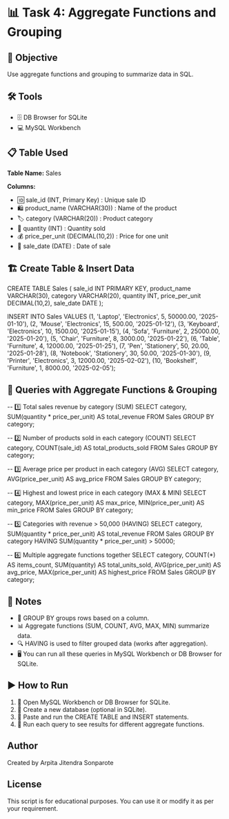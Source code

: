 # 📊 Task 4: Aggregate Functions and Grouping

## 🎯 Objective
Use aggregate functions and grouping to summarize data in SQL.

## 🛠 Tools
- 🗄 DB Browser for SQLite
- 💻 MySQL Workbench

## 📋 Table Used
**Table Name:** Sales

**Columns:**
- 🆔 sale_id (INT, Primary Key) : Unique sale ID
- 🛍 product_name (VARCHAR(30)) : Name of the product
- 🏷 category (VARCHAR(20)) : Product category
- 🔢 quantity (INT) : Quantity sold
- 💰 price_per_unit (DECIMAL(10,2)) : Price for one unit
- 📅 sale_date (DATE) : Date of sale

## 🏗 Create Table & Insert Data
CREATE TABLE Sales (
    sale_id INT PRIMARY KEY,
    product_name VARCHAR(30),
    category VARCHAR(20),
    quantity INT,
    price_per_unit DECIMAL(10,2),
    sale_date DATE
);

INSERT INTO Sales VALUES
(1, 'Laptop', 'Electronics', 5, 50000.00, '2025-01-10'),
(2, 'Mouse', 'Electronics', 15, 500.00, '2025-01-12'),
(3, 'Keyboard', 'Electronics', 10, 1500.00, '2025-01-15'),
(4, 'Sofa', 'Furniture', 2, 25000.00, '2025-01-20'),
(5, 'Chair', 'Furniture', 8, 3000.00, '2025-01-22'),
(6, 'Table', 'Furniture', 4, 12000.00, '2025-01-25'),
(7, 'Pen', 'Stationery', 50, 20.00, '2025-01-28'),
(8, 'Notebook', 'Stationery', 30, 50.00, '2025-01-30'),
(9, 'Printer', 'Electronics', 3, 12000.00, '2025-02-02'),
(10, 'Bookshelf', 'Furniture', 1, 8000.00, '2025-02-05');

## 🧮 Queries with Aggregate Functions & Grouping

-- 1️⃣ Total sales revenue by category (SUM)
SELECT category,
       SUM(quantity * price_per_unit) AS total_revenue
FROM Sales
GROUP BY category;

-- 2️⃣ Number of products sold in each category (COUNT)
SELECT category,
       COUNT(sale_id) AS total_products_sold
FROM Sales
GROUP BY category;

-- 3️⃣ Average price per product in each category (AVG)
SELECT category,
       AVG(price_per_unit) AS avg_price
FROM Sales
GROUP BY category;

-- 4️⃣ Highest and lowest price in each category (MAX & MIN)
SELECT category,
       MAX(price_per_unit) AS max_price,
       MIN(price_per_unit) AS min_price
FROM Sales
GROUP BY category;

-- 5️⃣ Categories with revenue > 50,000 (HAVING)
SELECT category,
       SUM(quantity * price_per_unit) AS total_revenue
FROM Sales
GROUP BY category
HAVING SUM(quantity * price_per_unit) > 50000;

-- 6️⃣ Multiple aggregate functions together
SELECT category,
       COUNT(*) AS items_count,
       SUM(quantity) AS total_units_sold,
       AVG(price_per_unit) AS avg_price,
       MAX(price_per_unit) AS highest_price
FROM Sales
GROUP BY category;

## 📌 Notes
- 📂 GROUP BY groups rows based on a column.
- 📊 Aggregate functions (SUM, COUNT, AVG, MAX, MIN) summarize data.
- 🔍 HAVING is used to filter grouped data (works after aggregation).
- 🖥 You can run all these queries in MySQL Workbench or DB Browser for SQLite.

## ▶ How to Run
1. 🚀 Open MySQL Workbench or DB Browser for SQLite.
2. 📂 Create a new database (optional in SQLite).
3. 📝 Paste and run the CREATE TABLE and INSERT statements.
4. 🔄 Run each query to see results for different aggregate functions.


## Author
Created by Arpita Jitendra Sonparote

## License
This script is for educational purposes. You can use it or modify it as per your requirement.
